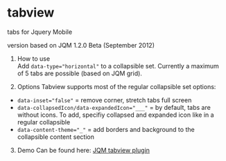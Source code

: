 tabview
=======

tabs for Jquery Mobile 

version based on JQM 1.2.0 Beta (September 2012)

1. How to use   
Add `data-type="horizontal"` to a collapsible set. Currently a maximum of 5 tabs are possible (based on JQM grid).
  
2. Options
Tabview supports most of the regular collapsible set options:

- `data-inset="false"` = remove corner, stretch tabs full screen
- `data-collapsedIcon/data-expandedIcon="___"` = by default, tabs are without icons. To add, specifiy collapsed and expanded icon like in a regular collapsible
- `data-content-theme="_"` = add borders and background to the collapsible content section

3. Demo
Can be found here:  [JQM tabview plugin](http://www.franckreich.de/jqm/tabview/demo.html)

